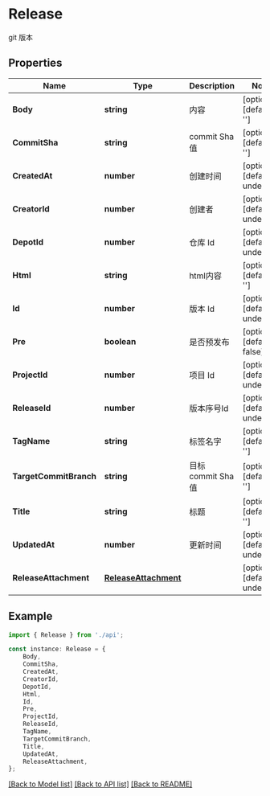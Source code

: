 # Release

git 版本

## Properties

Name | Type | Description | Notes
------------ | ------------- | ------------- | -------------
**Body** | **string** | 内容 | [optional] [default to '']
**CommitSha** | **string** | commit Sha 值 | [optional] [default to '']
**CreatedAt** | **number** | 创建时间 | [optional] [default to undefined]
**CreatorId** | **number** | 创建者 | [optional] [default to undefined]
**DepotId** | **number** | 仓库 Id | [optional] [default to undefined]
**Html** | **string** | html内容 | [optional] [default to '']
**Id** | **number** | 版本 Id | [optional] [default to undefined]
**Pre** | **boolean** | 是否预发布 | [optional] [default to false]
**ProjectId** | **number** | 项目 Id | [optional] [default to undefined]
**ReleaseId** | **number** | 版本序号Id | [optional] [default to undefined]
**TagName** | **string** | 标签名字 | [optional] [default to '']
**TargetCommitBranch** | **string** | 目标 commit Sha 值 | [optional] [default to '']
**Title** | **string** | 标题 | [optional] [default to '']
**UpdatedAt** | **number** | 更新时间 | [optional] [default to undefined]
**ReleaseAttachment** | [**ReleaseAttachment**](ReleaseAttachment.md) |  | [optional] [default to undefined]

## Example

```typescript
import { Release } from './api';

const instance: Release = {
    Body,
    CommitSha,
    CreatedAt,
    CreatorId,
    DepotId,
    Html,
    Id,
    Pre,
    ProjectId,
    ReleaseId,
    TagName,
    TargetCommitBranch,
    Title,
    UpdatedAt,
    ReleaseAttachment,
};
```

[[Back to Model list]](../README.md#documentation-for-models) [[Back to API list]](../README.md#documentation-for-api-endpoints) [[Back to README]](../README.md)
